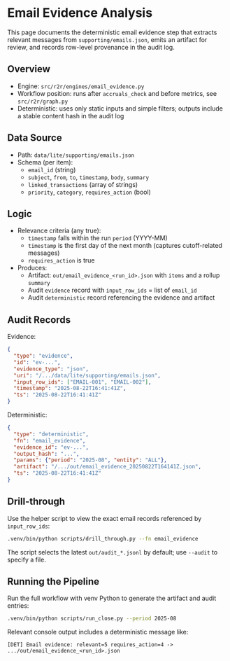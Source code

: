 # Email Evidence Analysis

This page documents the deterministic email evidence step that extracts relevant messages from `supporting/emails.json`, emits an artifact for review, and records row-level provenance in the audit log.

## Overview

- Engine: `src/r2r/engines/email_evidence.py`
- Workflow position: runs after `accruals_check` and before metrics, see `src/r2r/graph.py`
- Deterministic: uses only static inputs and simple filters; outputs include a stable content hash in the audit log

## Data Source

- Path: `data/lite/supporting/emails.json`
- Schema (per item):
  - `email_id` (string)
  - `subject`, `from`, `to`, `timestamp`, `body`, `summary`
  - `linked_transactions` (array of strings)
  - `priority`, `category`, `requires_action` (bool)

## Logic

- Relevance criteria (any true):
  - `timestamp` falls within the run `period` (YYYY-MM)
  - `timestamp` is the first day of the next month (captures cutoff-related messages)
  - `requires_action` is true
- Produces:
  - Artifact: `out/email_evidence_<run_id>.json` with `items` and a rollup `summary`
  - Audit `evidence` record with `input_row_ids` = list of `email_id`
  - Audit `deterministic` record referencing the evidence and artifact

## Audit Records

Evidence:

```json
{
  "type": "evidence",
  "id": "ev-...",
  "evidence_type": "json",
  "uri": "/.../data/lite/supporting/emails.json",
  "input_row_ids": ["EMAIL-001", "EMAIL-002"],
  "timestamp": "2025-08-22T16:41:41Z",
  "ts": "2025-08-22T16:41:41Z"
}
```

Deterministic:

```json
{
  "type": "deterministic",
  "fn": "email_evidence",
  "evidence_id": "ev-...",
  "output_hash": "...",
  "params": {"period": "2025-08", "entity": "ALL"},
  "artifact": "/.../out/email_evidence_20250822T164141Z.json",
  "ts": "2025-08-22T16:41:41Z"
}
```

## Drill-through

Use the helper script to view the exact email records referenced by `input_row_ids`:

```bash
.venv/bin/python scripts/drill_through.py --fn email_evidence
```

The script selects the latest `out/audit_*.jsonl` by default; use `--audit` to specify a file.

## Running the Pipeline

Run the full workflow with venv Python to generate the artifact and audit entries:

```bash
.venv/bin/python scripts/run_close.py --period 2025-08
```

Relevant console output includes a deterministic message like:

```text
[DET] Email evidence: relevant=5 requires_action=4 -> .../out/email_evidence_<run_id>.json
```
